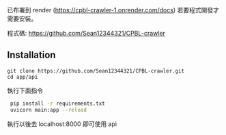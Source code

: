 已布署到 render (https://cpbl-crawler-1.onrender.com/docs)
若要程式開發才需要安裝。

程式碼: https://github.com/Sean12344321/CPBL-crawler

## Installation

```base
git clone https://github.com/Sean12344321/CPBL-crawler.git
cd app/api
```

執行下面指令

```bash
 pip install -r requirements.txt
 uvicorn main:app --reload
```

執行以後去 localhost:8000 即可使用 api
